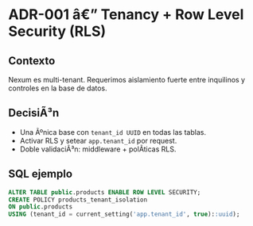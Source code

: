 ﻿# ADR-001 â€” Tenancy + Row Level Security (RLS)

## Contexto
Nexum es multi-tenant. Requerimos aislamiento fuerte entre inquilinos y controles en la base de datos.

## DecisiÃ³n
- Una Ãºnica base con `tenant_id UUID` en todas las tablas.
- Activar RLS y setear `app.tenant_id` por request.
- Doble validaciÃ³n: middleware + polÃ­ticas RLS.

## SQL ejemplo
```sql
ALTER TABLE public.products ENABLE ROW LEVEL SECURITY;
CREATE POLICY products_tenant_isolation
ON public.products
USING (tenant_id = current_setting('app.tenant_id', true)::uuid);
```
